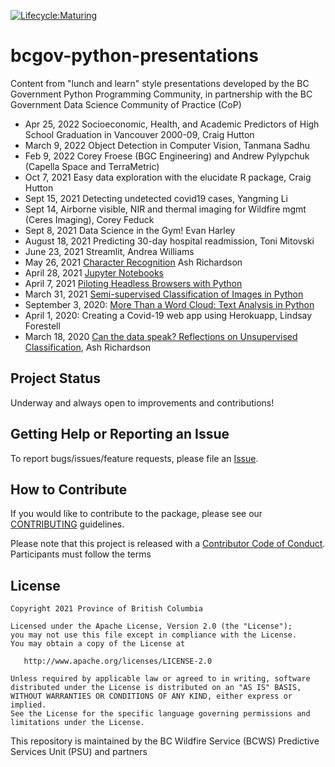 [![Lifecycle:Maturing](https://img.shields.io/badge/Lifecycle-Maturing-007EC6)](<Redirect-URL>)
# bcgov-python-presentations
Content from "lunch and learn" style presentations developed by the BC Government Python Programming Community, in partnership with the BC Government Data Science Community of Practice (CoP)
* Apr 25, 2022 Socioeconomic, Health, and Academic Predictors of High School Graduation in Vancouver 2000-09, Craig Hutton
* March 9, 2022 Object Detection in Computer Vision, Tanmana Sadhu
* Feb 9, 2022 Corey Froese (BGC Engineering) and Andrew Pylypchuk (Capella Space and TerraMetric)
* Oct 7, 2021 Easy data exploration with the elucidate R package, Craig Hutton
* Sept 15, 2021 Detecting undetected covid19 cases, Yangming Li
* Sept 14, Airborne visible, NIR and thermal imaging for Wildfire mgmt (Ceres Imaging), Corey Feduck
* Sept 8, 2021 Data Science in the Gym! Evan Harley
* August 18, 2021 Predicting 30-day hospital readmission, Toni Mitovski
* June 23, 2021 Streamlit, Andrea Williams 
* May 26, 2021 [Character Recognition](https://github.com/bcgov/bcgov-python-presentations/tree/master/presentations/20210526_simple_character_recognition) Ash Richardson
* April 28, 2021 [Jupyter Notebooks](https://github.com/bcgov/bcgov-python-presentations/tree/master/presentations/Jupyter%20Notebooks%20-%202021-04-28)
* April 7, 2021 [Piloting Headless Browsers with Python](presentations/20210407_taylor_headless_browsers)
* March 31, 2021 [Semi-supervised Classification of Images in Python](presentations/20210331_semi-supervised_classification_python/20210331_semisupervised_classification_in_python.pdf)
* September 3, 2020: [More Than a Word Cloud: Text Analysis in Python](https://github.com/bcgov/bcgov-python-presentations/blob/master/presentations/20200930_kaiAnalytics_NLP_in_Python/BCPS%20-%20NLP%20in%20Python%20by%20Kevin%20at%20Kai%20Analytics.pdf)
* April 1, 2020: Creating a Covid-19 web app using Herokuapp, Lindsay Forestell
* March 18, 2020 [Can the data speak? Reflections on Unsupervised Classification](https://github.com/bcgov/bcgov-python-presentations/tree/master/presentations/20200318_richardson_unsupervised_classification), Ash Richardson

## Project Status
Underway and always open to improvements and contributions!

## Getting Help or Reporting an Issue

To report bugs/issues/feature requests, please file an
[Issue](https://github.com/bcgov/bcgov-python-presentations/issues/).

## How to Contribute

If you would like to contribute to the package, please see our
[CONTRIBUTING](CONTRIBUTING.md) guidelines.

Please note that this project is released with a [Contributor Code of
Conduct](CODE_OF_CONDUCT.md). Participants must follow the terms

## License

    Copyright 2021 Province of British Columbia

    Licensed under the Apache License, Version 2.0 (the "License");
    you may not use this file except in compliance with the License.
    You may obtain a copy of the License at

       http://www.apache.org/licenses/LICENSE-2.0

    Unless required by applicable law or agreed to in writing, software
    distributed under the License is distributed on an "AS IS" BASIS,
    WITHOUT WARRANTIES OR CONDITIONS OF ANY KIND, either express or implied.
    See the License for the specific language governing permissions and
    limitations under the License.

This repository is maintained by the BC Wildfire Service (BCWS) Predictive Services Unit (PSU) and partners
